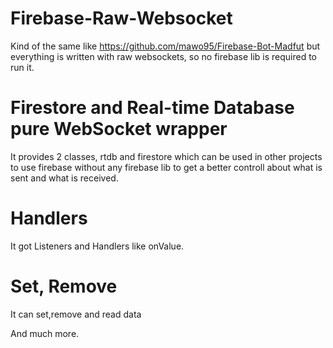 # Firebase-Raw-Websocket
Kind of the same like https://github.com/mawo95/Firebase-Bot-Madfut but everything is written with raw websockets, so no firebase lib is required to run it.


# Firestore and Real-time Database pure WebSocket wrapper
It provides 2 classes, rtdb and firestore which can be used in other projects to use firebase without any firebase lib to get a better controll about what is sent and what is received.

# Handlers
It got Listeners and Handlers like onValue.

# Set, Remove
It can set,remove and read data

And much more.

